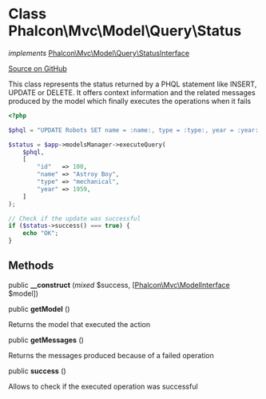 # Class **Phalcon\\Mvc\\Model\\Query\\Status**

*implements* [Phalcon\Mvc\Model\Query\StatusInterface](/en/3.1.2/api/Phalcon_Mvc_Model_Query_StatusInterface)

<a href="https://github.com/phalcon/cphalcon/blob/master/phalcon/mvc/model/query/status.zep" class="btn btn-default btn-sm">Source on GitHub</a>

This class represents the status returned by a PHQL
statement like INSERT, UPDATE or DELETE. It offers context
information and the related messages produced by the
model which finally executes the operations when it fails

```php
<?php

$phql = "UPDATE Robots SET name = :name:, type = :type:, year = :year: WHERE id = :id:";

$status = $app->modelsManager->executeQuery(
    $phql,
    [
        "id"   => 100,
        "name" => "Astroy Boy",
        "type" => "mechanical",
        "year" => 1959,
    ]
);

// Check if the update was successful
if ($status->success() === true) {
    echo "OK";
}

```

## Methods
public  **__construct** (*mixed* $success, [[Phalcon\Mvc\ModelInterface](/en/3.1.2/api/Phalcon_Mvc_ModelInterface) $model])

public  **getModel** ()

Returns the model that executed the action

public  **getMessages** ()

Returns the messages produced because of a failed operation

public  **success** ()

Allows to check if the executed operation was successful

